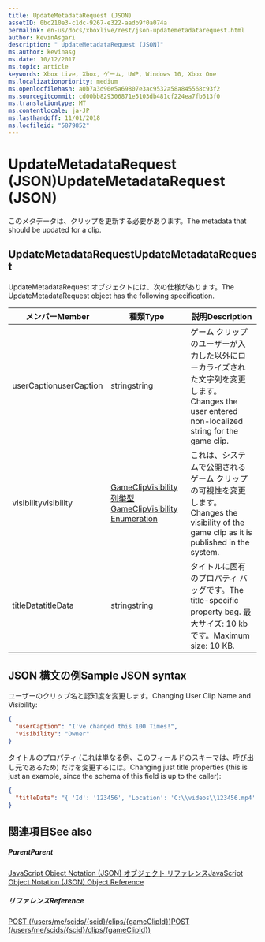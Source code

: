 ```yaml
---
title: UpdateMetadataRequest (JSON)
assetID: 0bc210e3-c1dc-9267-e322-aadb9f0a074a
permalink: en-us/docs/xboxlive/rest/json-updatemetadatarequest.html
author: KevinAsgari
description: " UpdateMetadataRequest (JSON)"
ms.author: kevinasg
ms.date: 10/12/2017
ms.topic: article
keywords: Xbox Live, Xbox, ゲーム, UWP, Windows 10, Xbox One
ms.localizationpriority: medium
ms.openlocfilehash: a0b7a3d90e5a69807e3ac9532a58a845568c93f2
ms.sourcegitcommit: cd00bb829306871e5103db481cf224ea7fb613f0
ms.translationtype: MT
ms.contentlocale: ja-JP
ms.lasthandoff: 11/01/2018
ms.locfileid: "5879852"
---
```

# <a name="updatemetadatarequest-json"></a><span data-ttu-id="5741c-104">UpdateMetadataRequest (JSON)</span><span class="sxs-lookup"><span data-stu-id="5741c-104">UpdateMetadataRequest (JSON)</span></span>
<span data-ttu-id="5741c-105">このメタデータは、クリップを更新する必要があります。</span><span class="sxs-lookup"><span data-stu-id="5741c-105">The metadata that should be updated for a clip.</span></span> 
<a id="ID4EN"></a>

 
## <a name="updatemetadatarequest"></a><span data-ttu-id="5741c-106">UpdateMetadataRequest</span><span class="sxs-lookup"><span data-stu-id="5741c-106">UpdateMetadataRequest</span></span>
 
<span data-ttu-id="5741c-107">UpdateMetadataRequest オブジェクトには、次の仕様があります。</span><span class="sxs-lookup"><span data-stu-id="5741c-107">The UpdateMetadataRequest object has the following specification.</span></span>
 
| <span data-ttu-id="5741c-108">メンバー</span><span class="sxs-lookup"><span data-stu-id="5741c-108">Member</span></span>| <span data-ttu-id="5741c-109">種類</span><span class="sxs-lookup"><span data-stu-id="5741c-109">Type</span></span>| <span data-ttu-id="5741c-110">説明</span><span class="sxs-lookup"><span data-stu-id="5741c-110">Description</span></span>| 
| --- | --- | --- | 
| <span data-ttu-id="5741c-111">userCaption</span><span class="sxs-lookup"><span data-stu-id="5741c-111">userCaption</span></span>| <span data-ttu-id="5741c-112">string</span><span class="sxs-lookup"><span data-stu-id="5741c-112">string</span></span>| <span data-ttu-id="5741c-113">ゲーム クリップのユーザーが入力した以外にローカライズされた文字列を変更します。</span><span class="sxs-lookup"><span data-stu-id="5741c-113">Changes the user entered non-localized string for the game clip.</span></span>| 
| <span data-ttu-id="5741c-114">visibility</span><span class="sxs-lookup"><span data-stu-id="5741c-114">visibility</span></span>| [<span data-ttu-id="5741c-115">GameClipVisibility 列挙型</span><span class="sxs-lookup"><span data-stu-id="5741c-115">GameClipVisibility Enumeration</span></span>](../enums/gvr-enum-gameclipvisibility.md)| <span data-ttu-id="5741c-116">これは、システムで公開されるゲーム クリップの可視性を変更します。</span><span class="sxs-lookup"><span data-stu-id="5741c-116">Changes the visibility of the game clip as it is published in the system.</span></span>| 
| <span data-ttu-id="5741c-117">titleData</span><span class="sxs-lookup"><span data-stu-id="5741c-117">titleData</span></span>| <span data-ttu-id="5741c-118">string</span><span class="sxs-lookup"><span data-stu-id="5741c-118">string</span></span>| <span data-ttu-id="5741c-119">タイトルに固有のプロパティ バッグです。</span><span class="sxs-lookup"><span data-stu-id="5741c-119">The title-specific property bag.</span></span> <span data-ttu-id="5741c-120">最大サイズ: 10 kb です。</span><span class="sxs-lookup"><span data-stu-id="5741c-120">Maximum size: 10 KB.</span></span>| 
  
<a id="ID4EBC"></a>

 
## <a name="sample-json-syntax"></a><span data-ttu-id="5741c-121">JSON 構文の例</span><span class="sxs-lookup"><span data-stu-id="5741c-121">Sample JSON syntax</span></span>
 
<span data-ttu-id="5741c-122">ユーザーのクリップ名と認知度を変更します。</span><span class="sxs-lookup"><span data-stu-id="5741c-122">Changing User Clip Name and Visibility:</span></span>
 

```json
{
  "userCaption": "I've changed this 100 Times!",
  "visibility": "Owner"
}

```

 
<span data-ttu-id="5741c-123">タイトルのプロパティ (これは単なる例、このフィールドのスキーマは、呼び出し元であるため) だけを変更するには。</span><span class="sxs-lookup"><span data-stu-id="5741c-123">Changing just title properties (this is just an example, since the schema of this field is up to the caller):</span></span>
 

```json
{
  "titleData": "{ 'Id': '123456', 'Location': 'C:\\videos\\123456.mp4' }"
}

```

  
<a id="ID4EQC"></a>

 
## <a name="see-also"></a><span data-ttu-id="5741c-124">関連項目</span><span class="sxs-lookup"><span data-stu-id="5741c-124">See also</span></span>
 
<a id="ID4ESC"></a>

 
##### <a name="parent"></a><span data-ttu-id="5741c-125">Parent</span><span class="sxs-lookup"><span data-stu-id="5741c-125">Parent</span></span> 

[<span data-ttu-id="5741c-126">JavaScript Object Notation (JSON) オブジェクト リファレンス</span><span class="sxs-lookup"><span data-stu-id="5741c-126">JavaScript Object Notation (JSON) Object Reference</span></span>](atoc-xboxlivews-reference-json.md)

  
<a id="ID4E3C"></a>

 
##### <a name="reference"></a><span data-ttu-id="5741c-127">リファレンス</span><span class="sxs-lookup"><span data-stu-id="5741c-127">Reference</span></span> 

[<span data-ttu-id="5741c-128">POST (/users/me/scids/{scid}/clips/{gameClipId})</span><span class="sxs-lookup"><span data-stu-id="5741c-128">POST (/users/me/scids/{scid}/clips/{gameClipId})</span></span>](../uri/dvr/uri-usersmescidclipsgameclipidpost.md)

   